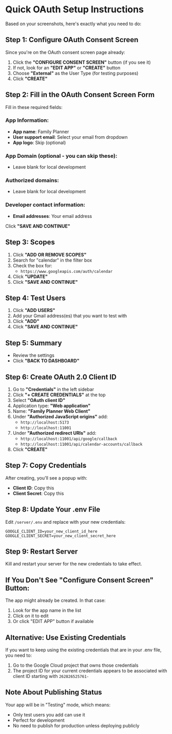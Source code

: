# Quick OAuth Setup Instructions

Based on your screenshots, here's exactly what you need to do:

## Step 1: Configure OAuth Consent Screen

Since you're on the OAuth consent screen page already:

1. Click the **"CONFIGURE CONSENT SCREEN"** button (if you see it)
2. If not, look for an **"EDIT APP"** or **"CREATE"** button
3. Choose **"External"** as the User Type (for testing purposes)
4. Click **"CREATE"**

## Step 2: Fill in the OAuth Consent Screen Form

Fill in these required fields:

### App Information:
- **App name**: Family Planner
- **User support email**: Select your email from dropdown
- **App logo**: Skip (optional)

### App Domain (optional - you can skip these):
- Leave blank for local development

### Authorized domains:
- Leave blank for local development

### Developer contact information:
- **Email addresses**: Your email address

Click **"SAVE AND CONTINUE"**

## Step 3: Scopes

1. Click **"ADD OR REMOVE SCOPES"**
2. Search for "calendar" in the filter box
3. Check the box for:
   - `https://www.googleapis.com/auth/calendar`
4. Click **"UPDATE"**
5. Click **"SAVE AND CONTINUE"**

## Step 4: Test Users

1. Click **"ADD USERS"**
2. Add your Gmail address(es) that you want to test with
3. Click **"ADD"**
4. Click **"SAVE AND CONTINUE"**

## Step 5: Summary
- Review the settings
- Click **"BACK TO DASHBOARD"**

## Step 6: Create OAuth 2.0 Client ID

1. Go to **"Credentials"** in the left sidebar
2. Click **"+ CREATE CREDENTIALS"** at the top
3. Select **"OAuth client ID"**
4. Application type: **"Web application"**
5. Name: **"Family Planner Web Client"**
6. Under **"Authorized JavaScript origins"** add:
   - `http://localhost:5173`
   - `http://localhost:11001`
7. Under **"Authorized redirect URIs"** add:
   - `http://localhost:11001/api/google/callback`
   - `http://localhost:11001/api/calendar-accounts/callback`
8. Click **"CREATE"**

## Step 7: Copy Credentials

After creating, you'll see a popup with:
- **Client ID**: Copy this
- **Client Secret**: Copy this

## Step 8: Update Your .env File

Edit `/server/.env` and replace with your new credentials:

```
GOOGLE_CLIENT_ID=your_new_client_id_here
GOOGLE_CLIENT_SECRET=your_new_client_secret_here
```

## Step 9: Restart Server

Kill and restart your server for the new credentials to take effect.

## If You Don't See "Configure Consent Screen" Button:

The app might already be created. In that case:
1. Look for the app name in the list
2. Click on it to edit
3. Or click "EDIT APP" button if available

## Alternative: Use Existing Credentials

If you want to keep using the existing credentials that are in your .env file, you need to:
1. Go to the Google Cloud project that owns those credentials
2. The project ID for your current credentials appears to be associated with client ID starting with `262826525761-`

## Note About Publishing Status

Your app will be in "Testing" mode, which means:
- Only test users you add can use it
- Perfect for development
- No need to publish for production unless deploying publicly